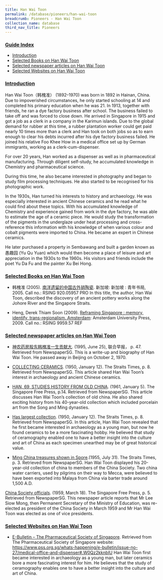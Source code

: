 ```yaml
---
title: Han Wai Toon
permalink: /database/pioneers/han-wai-toon
breadcrumb: Pioneers - Han Wai Toon
collection_name: database
third_nav_title: Pioneers
---
```


### <u>Guide Index</u>

* [Introduction](#introduction)
* [Selected Books on Han Wai Toon](#selected-books-on-han-wai-toon)
* [Selected newspaper articles on Han Wai Toon](#selected-newspaper-articles-on-han-wai-toon)
* [Selected Websites on Han Wai Toon](#selected-websites-on-han-wai-toon)

### <u>Introduction</u>

Han Wai Toon（韩槐准） (1892–1970) was born in 1892 in Hainan, China. Due to impoverished circumstances, he only started schooling at 14 and completed his primary education when he was 21. In 1913, together with friends, he ran a dye factory business after school. The business failed to take off and was forced to close down. He arrived in Singapore in 1915 and got a job as a clerk in a company in the Karimun islands. Due to the global demand for rubber at this time, a rubber plantation worker could get paid nearly 10 times more than a clerk and Han took on both jobs so as to earn enough to clear his debts incurred after his dye factory business failed. He joined his relative Foo Khee How in a medical office set up by German immigrants, working as a clerk-cum-dispenser.

For over 20 years, Han worked as a dispenser as well as in pharmaceutical manufacturing. Through diligent self-study, he accumulated knowledge in Chemistry and pharmaceutical science.

During this time, he also became interested in photography and began to study film processing techniques. He also started to be recognised for his photographic work.

In the 1930s, Han turned his interests to history and archaeology. He was especially interested in ancient Chinese ceramics and he read what he could find about these topics. With his accumulated knowledge of Chemistry and experience gained from work in the dye factory, he was able to estimate the age of a ceramic piece. He would study the transformation of the pigments in the underglaze under heat processing and cross-reference this information with his knowledge of when various colour and cobalt pigments were imported to China. He became an expert in Chinese ceramics.

He later purchased a property in Sembawang and built a garden known as 愚趣园 (Yu Qu Yuan) which would then become a place of leisure and art appreciation in the 1930s to the 1960s. His visitors and friends include the poet Yu Da Fu and the painter Xu Bei Hong.

### <u>Selected Books on Han Wai Toon</u>

* 韩槐准 (2005). [南洋遗留的中国古外销陶瓷](http://eservice.nlb.gov.sg/item_holding_s.aspx?bid=12665392).  新加坡: 新加坡 : 青年书局, 2005.
Call no.: RSING 920.05957 PRO
In this title, the author, Han Wai Toon, described the discovery of an ancient pottery works along the Johore River and the Singapore Straits.
 

* Heng, Derek Thiam Soon (2009). [Reframing Singapore : memory, identify, trans-regionalism. Amsterdam](http://eservice.nlb.gov.sg/item_holding_s.aspx?bid=13193908): Amsterdam University Press, 2009.
Call no.: RSING 9959.57 REF
 

### <u>Selected newspaper articles on Han Wai Toon</u>

* [神农药房股东韩槐准一生贡献大](http://eresources.nlb.gov.sg/newspapers/Digitised/Article/lhzb19950625-1.2.73.2?ST=1&AT=search&k=%22%E9%9F%A9%E6%A7%90%E5%87%86%E2%80%9C&QT=%22???%22&oref=article). (1995, June 25), 联合早报， p. 47. Retrieved from NewspaperSG.
This is a write-up and biography of Han Wai Toon. He passed away in Beijing on October 2, 1970.
 

* [COLLECTING CERAMICS](http://eresources.nlb.gov.sg/newspapers/Digitised/Article/straitstimes19500112-1.2.120?ST=1&AT=search&k=%22Han%20Wai%20Toon%22&QT=%22hanwaitoon%22&oref=article). (1950, January 12). The Straits Times, p. 8. Retrieved from NewspaperSG.
This article shared Han Wai Toon’s interest in archaeology and ancient Chinese ceramics.
 

* [HAN, 69, STUDIES HISTORY FROM OLD CHINA](http://eresources.nlb.gov.sg/newspapers/Digitised/Article/freepress19610105-1.2.114). (1961, January 5). The Singapore Free Press, p.14.  Retrieved from NewspaperSG.
This article discusses Han Wai Toon’s collection of old china. He also shared exciting history from his 40-year-old collection which included porcelain art from the Song and Ming dynasties.
 

* [Has largest collection](http://eresources.nlb.gov.sg/newspapers/Digitised/Article/straitstimes19500112-1.2.121). (1950, January 12). The Straits Times, p. 8. Retrieved from NewspaperSG.
In this article, Han Wai Toon revealed that he first became interested in archaeology as a young man, but now he found ceramics to be a more fascinating hobby. He believed that study of ceramography enabled one to have a better insight into the culture and art of China as each specimen unearthed may be of great historical value.
 

* [Ming China treasures shown in Spore](http://eresources.nlb.gov.sg/newspapers/Digitised/Article/straitstimes19550731-1.2.27).(1955, July 31). The Straits Times, p. 3. Retrieved from NewspaperSG.
Han Wai Toon displayed his 20-year-old collection of china to members of the China Society. Two china water carriers, used by pilgrims on their way to Mecca, were believed to have been exported into Malaya from China via barter trade around 1,500 A.D.
 

[China Society officials](http://eresources.nlb.gov.sg/newspapers/Digitised/Article/freepress19590318-1.2.37). (1959, March 18). The Singapore Free Press, p. 5. Retrieved from NewspaperSG.
This newspaper article reports that Mr Lee Siow Mong, then Permanent Secretary of the Ministry of Education, was re-elected as president of the China Society in March 1959 and Mr Han Wai Toon was elected as one of vice presidents.
 

### <u>Selected Websites on Han Wai Toon</u>

* [E-Bulletin – The Pharmaceutical Society of Singapore](https://www.pss.org.sg/whats-happening/e-bulletin/issue-no-27/medical-office-and-dispenser#.W0Qz2kknbIU). Retrieved from The Pharmaceutical Society of Singapore website: https://www.pss.org.sg/whats-happening/e-bulletin/issue-no-27/medical-office-and-dispenser#.W0Qz2kknbIU
Han Wai Toon first became interested in archaeology as a young man, but later ceramics bore a more fascinating interest for him. He believes that the study of ceramography enables one to have a better insight into the culture and art of China.